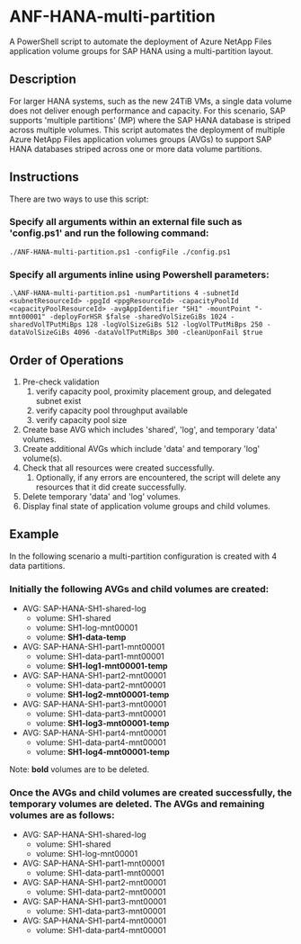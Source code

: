 # ANF-HANA-multi-partition
A PowerShell script to automate the deployment of Azure NetApp Files application volume groups for SAP HANA using a multi-partition layout.

## Description
For larger HANA systems, such as the new 24TiB VMs, a single data volume does not deliver enough performance and capacity. For this scenario, SAP supports 'multiple partitions' (MP) where the SAP HANA database is striped across multiple volumes. This script automates the deployment of multiple Azure NetApp Files application volumes groups (AVGs) to support SAP HANA databases striped across one or more data volume partitions.

## Instructions

There are two ways to use this script:

### Specify all arguments within an external file such as 'config.ps1' and run the following command:
    ./ANF-HANA-multi-partition.ps1 -configFile ./config.ps1

### Specify all arguments inline using Powershell parameters:
    .\ANF-HANA-multi-partition.ps1 -numPartitions 4 -subnetId <subnetResourceId> -ppgId <ppgResourceId> -capacityPoolId <capacityPoolResourceId> -avgAppIdentifier "SH1" -mountPoint "-mnt00001" -deployForHSR $false -sharedVolSizeGiBs 1024 -sharedVolTPutMiBps 128 -logVolSizeGiBs 512 -logVolTPutMiBps 250 -dataVolSizeGiBs 4096 -dataVolTPutMiBps 300 -cleanUponFail $true

## Order of Operations
1. Pre-check validation
    1. verify capacity pool, proximity placement group, and delegated subnet exist
    1. verify capacity pool throughput available
    1. verify capacity pool size
1. Create base AVG which includes 'shared', 'log', and temporary 'data' volumes.
1. Create additional AVGs which include 'data' and temporary 'log' volume(s).
1. Check that all resources were created successfully.
    1. Optionally, if any errors are encountered, the script will delete any resources that it did create successfully.
1. Delete temporary 'data' and 'log' volumes.
1. Display final state of application volume groups and child volumes.

## Example
In the following scenario a multi-partition configuration is created with 4 data partitions.

### Initially the following AVGs and child volumes are created:
- AVG: SAP-HANA-SH1-shared-log
    - volume: SH1-shared
    - volume: SH1-log-mnt00001
    - volume: **SH1-data-temp**
- AVG: SAP-HANA-SH1-part1-mnt00001
    - volume: SH1-data-part1-mnt00001
    - volume: **SH1-log1-mnt00001-temp**
- AVG: SAP-HANA-SH1-part2-mnt00001
    - volume: SH1-data-part2-mnt00001
    - volume: **SH1-log2-mnt00001-temp**
- AVG: SAP-HANA-SH1-part3-mnt00001
    - volume: SH1-data-part3-mnt00001
    - volume: **SH1-log3-mnt00001-temp**
- AVG: SAP-HANA-SH1-part4-mnt00001
    - volume: SH1-data-part4-mnt00001
    - volume: **SH1-log4-mnt00001-temp**

Note: **bold** volumes are to be deleted.

### Once the AVGs and child volumes are created successfully, the temporary volumes are deleted. The AVGs and remaining volumes are as follows:
- AVG: SAP-HANA-SH1-shared-log
    - volume: SH1-shared
    - volume: SH1-log-mnt00001
- AVG: SAP-HANA-SH1-part1-mnt00001
    - volume: SH1-data-part1-mnt00001
- AVG: SAP-HANA-SH1-part2-mnt00001
    - volume: SH1-data-part2-mnt00001
- AVG: SAP-HANA-SH1-part3-mnt00001
    - volume: SH1-data-part3-mnt00001 
- AVG: SAP-HANA-SH1-part4-mnt00001
    - volume: SH1-data-part4-mnt00001